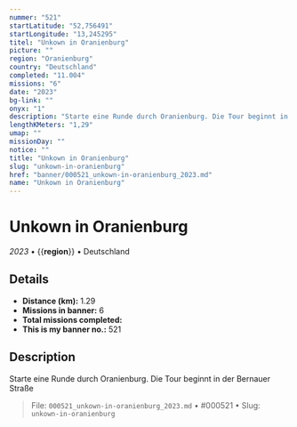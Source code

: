 ```yaml
---
nummer: "521"
startLatitude: "52,756491"
startLongitude: "13,245295"
titel: "Unkown in Oranienburg"
picture: ""
region: "Oranienburg"
country: "Deutschland"
completed: "11.004"
missions: "6"
date: "2023"
bg-link: ""
onyx: "1"
description: "Starte eine Runde durch Oranienburg. Die Tour beginnt in der Bernauer Straße"
lengthKMeters: "1,29"
umap: ""
missionDay: ""
notice: ""
title: "Unkown in Oranienburg"
slug: "unkown-in-oranienburg"
href: "banner/000521_unkown-in-oranienburg_2023.md"
name: "Unkown in Oranienburg"
---
```

# Unkown in Oranienburg

*2023* • {{__region__}} • Deutschland





## Details
- **Distance (km):** 1.29
- **Missions in banner:** 6
- **Total missions completed:** 
- **This is my banner no.:** 521



## Description
Starte eine Runde durch Oranienburg. Die Tour beginnt in der Bernauer Straße




> File: `000521_unkown-in-oranienburg_2023.md` • #000521 • Slug: `unkown-in-oranienburg`
